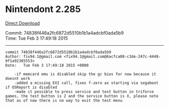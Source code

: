 # Nintendont 2.285
[Direct Download](./Nintendont.zip)

Commit: 74838f446a2fc6872d5510b1b1a4adcbf0ada5b9  
Time: Tue Feb 3 17:49:18 2015   

-----

```
commit 74838f446a2fc6872d5510b1b1a4adcbf0ada5b9
Author: fix94.1@gmail.com <fix94.1@gmail.com@6acfca08-c3de-247c-4448-9f1a92385553>
Date:   Tue Feb 3 17:49:18 2015 +0000

    -if memcard emu is disabled skip the gc bios for now because it doesnt work
    -added a missing EXI call, fixes f-zero ax starting via segaboot if OSReport is disabled
    -made it possible to press service and test button in triforce games, the test button is Z and the service button is X, please note that as of now there is no way to exit the test menu
```
